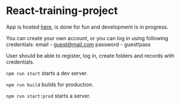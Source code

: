 # React-training-project
App is hosted [here](https://pwm-credentials.herokuapp.com/), is done for fun and development is in progress.

You can create your own account, or you can log in using following credentials:
email - guest@mail.com
password - guest!pass

User should be able to register, log in, create folders and records with credentials.

``` npm run start ``` starts a dev server.

``` npm run build ``` builds for production.

``` npm run start:prod ``` starts a server.
